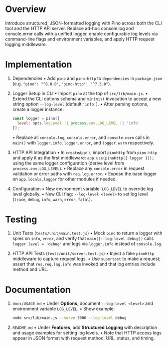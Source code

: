 # Overview

Introduce structured, JSON-formatted logging with Pino across both the CLI tool and the HTTP API server. Replace ad-hoc console.log and console.error calls with a unified logger, enable configurable log levels via command-line flags and environment variables, and apply HTTP request logging middleware.

# Implementation

1. Dependencies
   • Add `pino` and `pino-http` to `dependencies` in `package.json` (e.g. `"pino": "^8.8.0"`, `"pino-http": "^7.3.0"`).

2. Logger Setup in CLI
   • Import `pino` at the top of `src/lib/main.js`.
   • Extend the CLI options schema and `minimist` invocation to accept a new string option `--log-level` (default `'info'`).
   • After parsing options, create a logger instance:
     ```js
     const logger = pino({
       level: opts.logLevel || process.env.LOG_LEVEL || 'info'
     });
     ```
   • Replace all `console.log`, `console.error`, and `console.warn` calls in `main()` with `logger.info`, `logger.error`, and `logger.warn` respectively.

3. HTTP API Integration
   • In `createApp()`, import `pinoHttp` from `pino-http` and apply it as the first middleware: `app.use(pinoHttp({ logger }));` using the same logger configuration (derive level from `process.env.LOG_LEVEL`).
   • Replace any `console.error` in request validation or error paths with `req.log.error`.
   • Expose the base logger on `app.locals.logger` for other modules if needed.

4. Configuration
   • New environment variable: `LOG_LEVEL` to override log level globally.
   • New CLI flag: `--log-level <level>` to set log level (`trace`, `debug`, `info`, `warn`, `error`, `fatal`).

# Testing

1. Unit Tests (`tests/unit/main.test.js`)
   • Mock `pino` to return a logger with spies on `info`, `error`, and verify that `main([--log-level debug])` calls `logger.level = 'debug'` and logs via `logger.info` instead of `console.log`.

2. HTTP API Tests (`tests/unit/server.test.js`)
   • Inject a fake `pinoHttp` middleware to capture request logs.
   • Use `supertest` to make a request; assert that `res.req.log.info` was invoked and that log entries include method and URL.

# Documentation

1. `docs/USAGE.md`
   • Under **Options**, document `--log-level <level>` and environment variable `LOG_LEVEL`.
   • Show example:
     ```bash
     node src/lib/main.js --serve 3000 --log-level debug
     ```

2. `README.md`
   • Under **Features**, add **Structured Logging** with description and usage examples for setting log levels.
   • Note that HTTP access logs appear in JSON format with request method, URL, status, and timing.
